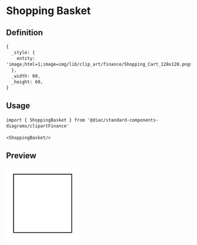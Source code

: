 # Shopping Basket

## Definition

```
{
  _style: { 
    entity: 'image;html=1;image=img/lib/clip_art/finance/Shopping_Cart_128x128.pngstrokeColor=none;',
  },
  _width: 60,
  _height: 60,
}
```

## Usage

```
import { ShoppingBasket } from '@diac/standard-components-diagrams/clipartFinance'

<ShoppingBasket/>
```

## Preview

<img src="./shopping-basket.png" width="200"/>
